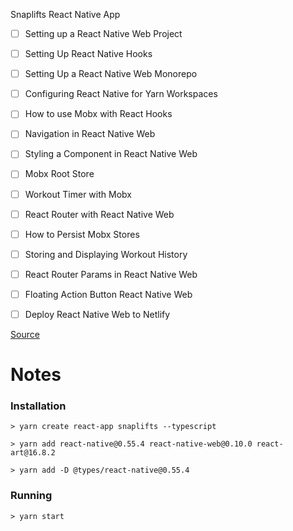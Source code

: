 Snaplifts React Native App

- [ ] Setting up a React Native Web Project
- [ ] Setting Up React Native Hooks
- [ ] Setting Up a React Native Web Monorepo
- [ ] Configuring React Native for Yarn Workspaces
- [ ] How to use Mobx with React Hooks
- [ ] Navigation in React Native Web
- [ ] Styling a Component in React Native Web
- [ ] Mobx Root Store
- [ ] Workout Timer with Mobx
- [ ] React Router with React Native Web
- [ ] How to Persist Mobx Stores
- [ ] Storing and Displaying Workout History
- [ ] React Router Params in React Native Web
- [ ] Floating Action Button React Native Web
- [ ] Deploy React Native Web to Netlify


[Source](https://www.youtube.com/watch?v=_CBYbEGvxYY)



Notes
=====

### Installation

```> yarn create react-app snaplifts --typescript```

```> yarn add react-native@0.55.4 react-native-web@0.10.0 react-art@16.8.2```

```> yarn add -D @types/react-native@0.55.4```


### Running

```> yarn start```